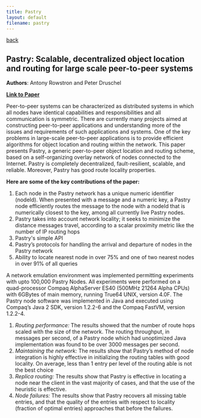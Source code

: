 ```yaml
---
title: Pastry 
layout: default
filename: pastry
--- 
```

[back](/dsvinod90/tech)

## Pastry: Scalable, decentralized object location and routing for large scale peer-to-peer systems

**Authors**: Antony Rowstron and Peter Druschel

**[Link to Paper](http://rowstron.azurewebsites.net/PAST/pastry.pdf)**

Peer-to-peer systems can be characterized as distributed systems in which all nodes have identical capabilities and responsibilities and all communication is symmetric. There are currently many projects aimed at constructing peer-to-peer applications and understanding more of the issues and requirements of such applications and systems. One of the key problems in large-scale peer-to-peer applications is to provide efficient algorithms for object location and routing within the network. This paper presents Pastry, a generic peer-to-peer object location and routing scheme, based on a self-organizing overlay network of nodes connected to the Internet. Pastry is completely decentralized, fault-resilient, scalable, and reliable. Moreover, Pastry has good route locality properties. 

**Here are some of the key contributions of the paper:**
1. Each node in the Pastry network has a unique numeric identifier (nodeId). When presented with a message and a numeric key, a Pastry node efficiently routes the message to the node with a nodeId that is numerically closest to the key, among all currently live Pastry nodes.
2. Pastry takes into account network locality; it seeks to minimize the distance messages travel, according to a scalar proximity metric like the number of IP routing hops
3. Pastry's simple API
4. Pastry’s protocols for handling the arrival and departure of nodes in the Pastry network 
5. Ability to locate nearest node in over 75% and one of two nearest nodes in over 91% of all queries

A network emulation environment was implemented permitting experiments with upto 100,000 Pastry Nodes. All experiments were performed on a quad-processor Compaq AlphaServer ES40 (500MHz 21264 Alpha CPUs) with 6GBytes of main memory, running True64 UNIX, version 4.0F. The Pastry node software was implemented in Java and executed using Compaq’s Java 2 SDK, version 1.2.2-6 and the Compaq FastVM, version 1.2.2-4. 
1. *Routing performance:* The results showed that the number of route hops scaled with the size of the network. The routing throughput, in messages per second, of a Pastry node which had unoptimized Java implementation was found to be over 3000 messages per second.
2. *Maintaining the network:* The results show that Pastry’s method of node integration is highly effective in initializing the routing tables with good locality. On average, less than 1 entry per level of the routing able is not the best choice
3. *Replica routing:* The results show that Pastry is effective in locating a node near the client in the vast majority of cases, and that the use of the heuristic is effective. 
4. *Node failures:* The results show that Pastry recovers all missing table entries, and that the quality of the entries with respect to locality (fraction of optimal entries) approaches that before the failures.